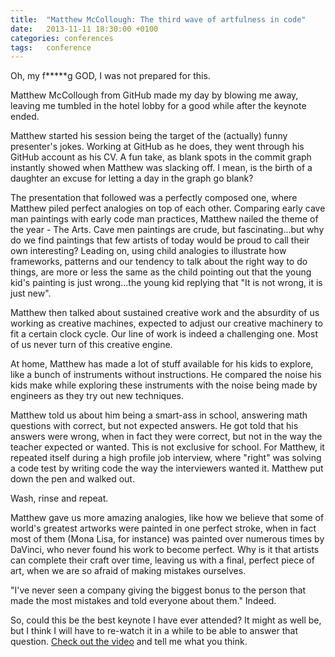 ```yaml
---
title:  "Matthew McCollough: The third wave of artfulness in code"
date: 	2013-11-11 18:30:00 +0100
categories: conferences
tags: 	conference
---
```



Oh, my f*****g GOD, I was not prepared for this.

Matthew McCollough from GitHub made my day by blowing me away, leaving me tumbled
in the hotel lobby for a good while after the keynote ended.

Matthew started his session being the target of the (actually) funny presenter's
jokes. Working at GitHub as he does, they went through his GitHub account as his
CV. A fun take, as blank spots in the commit graph instantly showed when Matthew
was slacking off. I mean, is the birth of a daughter an excuse for letting a day
in the graph go blank?

The presentation that followed was a perfectly composed one, where Matthew piled
perfect analogies on top of each other. Comparing early cave man paintings with
early code man practices, Matthew nailed the theme of the year - The Arts. Cave
men paintings are crude, but fascinating...but why do we find paintings that few
artists of today would be proud to call their own interesting? Leading on, using
child analogies to illustrate how frameworks, patterns and our tendency to talk
about the right way to do things, are more or less the same as the child pointing
out that the young kid's painting is just wrong...the young kid replying that "It
is not wrong, it is just new".

Matthew then talked about sustained creative work and the absurdity of us working
as creative machines, expected to adjust our creative machinery to fit a certain
clock cycle. Our line of work is indeed a challenging one. Most of us never turn
of this creative engine.

At home, Matthew has made a lot of stuff available for his kids to explore, like
a bunch of instruments without instructions. He compared the noise his kids make
while exploring these instruments with the noise being made by engineers as they
try out new techniques.

Matthew told us about him being a smart-ass in school, answering math questions
with correct, but not expected answers. He got told that his answers were wrong,
when in fact they were correct, but not in the way the teacher expected or wanted.
This is not exclusive for school. For Matthew, it repeated itself during a high
profile job interview, where "right" was solving a code test by writing code the
way the interviewers wanted it. Matthew put down the pen and walked out.

Wash, rinse and repeat.

Matthew gave us more amazing analogies, like how we believe that some of world's
greatest artworks were painted in one perfect stroke, when in fact most of them
(Mona Lisa, for instance) was painted over numerous times by DaVinci, who never
found his work to become perfect. Why is it that artists can complete their craft
over time, leaving us with a final, perfect piece of art, when we are so afraid
of making mistakes ourselves.

"I've never seen a company giving the biggest bonus to the person that made the
most mistakes and told everyone about them." Indeed.

So, could this be the best keynote I have ever attended? It might as well be, but
I think I will have to re-watch it in a while to be able to answer that question.
[Check out the video](http://oredev.org/oredev2013/2013/videos.html) and tell me
what you think.

